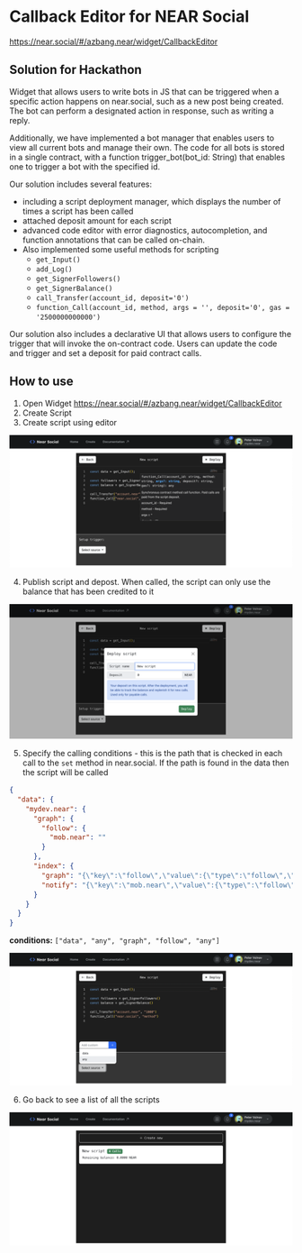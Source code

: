 # Callback Editor for NEAR Social

https://near.social/#/azbang.near/widget/CallbackEditor


## Solution for Hackathon

Widget that allows users to write bots in JS that can be triggered when a specific action happens on near.social, such as a new post being created. The bot can perform a designated action in response, such as writing a reply.

Additionally, we have implemented a bot manager that enables users to view all current bots and manage their own. The code for all bots is stored in a single contract, with a function trigger_bot(bot_id: String) that enables one to trigger a bot with the specified id.

Our solution includes several features:
- including a script deployment manager, which displays the number of times a script has been called
- attached deposit amount for each script
- advanced code editor with error diagnostics, autocompletion, and function annotations that can be called on-chain.
- Also implemented some useful methods for scripting
    - `get_Input()`
    - `add_Log()`
    - `get_SignerFollowers()`
    - `get_SignerBalance()`
    - `call_Transfer(account_id, deposit='0')`
    - `function_Call(account_id, method, args = '', deposit='0', gas = '2500000000000')`

Our solution also includes a declarative UI that allows users to configure the trigger that will invoke the on-contract code. Users can update the code and trigger and set a deposit for paid contract calls.

## How to use

1. Open Widget https://near.social/#/azbang.near/widget/CallbackEditor
2. Create Script
3. Create script using editor

![1](./imgs/1.png)

4. Publish script and depost. When called, the script can only use the balance that has been credited to it

![2](./imgs/2.png)

5. Specify the calling conditions - this is the path that is checked in each call to the `set` method in near.social. If the path is found in the data then the script will be called

```json
{
  "data": {
    "mydev.near": {
      "graph": {
        "follow": {
          "mob.near": ""
        }
      },
      "index": {
        "graph": "{\"key\":\"follow\",\"value\":{\"type\":\"follow\",\"accountId\":\"mob.near\"}}",
        "notify": "{\"key\":\"mob.near\",\"value\":{\"type\":\"follow\"}}"
      }
    }
  }
}
```

**conditions:** `["data", "any", "graph", "follow", "any"]`

![3](./imgs/3.png)

6. Go back to see a list of all the scripts

![4](./imgs/4.png)